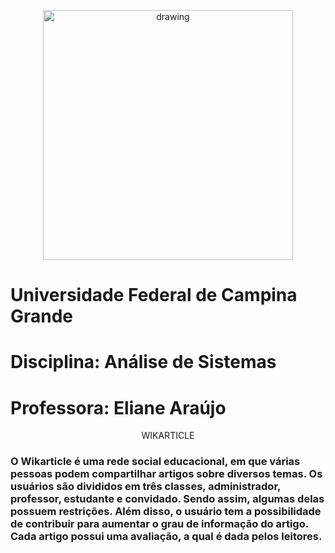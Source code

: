<p align="center">
<img align="center" src="https://upload.wikimedia.org/wikipedia/commons/thumb/5/5d/UfcgBrasao.jpg/1200px-UfcgBrasao.jpg" alt="drawing" height=400 width="400"/>
</p>

# Universidade Federal de Campina Grande
# Disciplina: Análise de Sistemas
# Professora: Eliane Araújo

<p align="center"> WIKARTICLE </p>

### O Wikarticle é uma rede social educacional, em que várias pessoas podem compartilhar artigos sobre diversos temas. Os usuários são divididos em três classes, administrador, professor, estudante e convidado. Sendo assim, algumas delas possuem restrições. Além disso, o usuário tem a possibilidade de contribuir para aumentar o grau de informação do artigo. Cada artigo possui uma avaliação, a qual é dada pelos leitores. 
